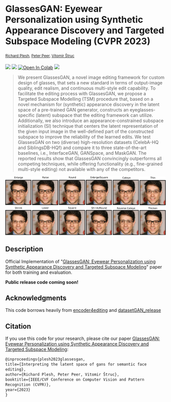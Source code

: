 # GlassesGAN: Eyewear Personalization using Synthetic Appearance Discovery and Targeted Subspace Modeling (CVPR 2023)
<sup>[Richard Plesh](https://www.linkedin.com/in/richardplesh/), [Peter Peer](https://www.fri.uni-lj.si/en/about-faculty/employees/peter-peer), [Vitomir Štruc](https://lmi.fe.uni-lj.si/en/vitomir-struc/)<sup>
  
  <a href="https://arxiv.org/abs/2210.14145"><img src="https://img.shields.io/badge/arXiv-2210.14145-b31b1b.svg"></a>
  <a href="https://opensource.org/licenses/MIT"><img src="https://img.shields.io/badge/License-MIT-yellow.svg"></a>
  [![Open In Colab](https://colab.research.google.com/assets/colab-badge.svg)](http://colab.research.google.com/github/pleshro/GlasssesGAN_release/blob/main/Glasses-Try-on-App-demo-V2.ipynb)
  <a href="https://youtu.be/oMiV__LWV4A"><img src="https://upload.wikimedia.org/wikipedia/commons/thumb/0/09/YouTube_full-color_icon_%282017%29.svg/159px-YouTube_full-color_icon_%282017%29.svg.png" width="30px"></a> 
  
  

  
> We present GlassesGAN, a novel image editing framework for custom design of glasses, that sets a new standard in terms of output-image quality, edit realism, and continuous multi-style edit capability. To facilitate the editing process with GlassesGAN, we propose a Targeted Subspace Modelling (TSM) procedure that, based on a novel mechanism for (synthetic) appearance discovery in the latent space of a pre-trained GAN generator, constructs an eyeglasses-specific (latent) subspace that the editing framework can utilize. Additionally, we also introduce an appearance-constrained subspace initialization (SI) technique that centers the latent representation of the given input image in the well-defined part of the constructed subspace to improve the reliability of the learned edits. We test GlassesGAN on two (diverse) high-resolution datasets (CelebA-HQ and SiblingsDB-HQf) and compare it to three state-of-the-art baselines, i.e., InterfaceGAN, GANSpace, and MaskGAN. The reported results show that GlassesGAN convincingly outperforms all competing techniques, while offering  functionality (e.g.,  fine-grained multi-style editing) not available with any of the competitors.

<p align="center">
<img src="figs/six_edit_teaser_v4.png" width="800px"/>
</p>

## Description   
Official Implementation of "<a href="https://arxiv.org/abs/2210.14145">GlassesGAN: Eyewear Personalization using Synthetic Appearance Discovery and Targeted Subspace Modeling</a>" paper for both training and evaluation. 
  
**Public release code coming soon!**

## Acknowledgments
This code borrows heavily from [encoder4editing](https://github.com/omertov/encoder4editing) and
[datasetGAN_release](https://github.com/nv-tlabs/datasetGAN_release)

## Citation
If you use this code for your research, please cite our paper <a href="https://arxiv.org/abs/2210.14145">GlassesGAN: Eyewear Personalization using Synthetic Appearance Discovery and Targeted Subspace Modeling</a>:

```
@inproceedings{plesh2023glassesgan,
title={Interpreting the latent space of gans for semantic face editing},
author={Richard Plesh, Peter Peer, Vitomir Štruc},
booktitle={IEEE/CVF Conference on Computer Vision and Pattern Recognition (CVPR)},
year={2023}
}
```
